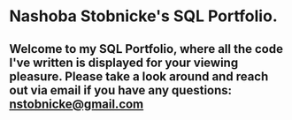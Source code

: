 # Nashoba Stobnicke's SQL Portfolio.

## Welcome to my SQL Portfolio, where all the code I've written is displayed for your viewing pleasure. Please take a look around and reach out via email if you have any questions: nstobnicke@gmail.com

